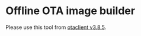 # Offline OTA image builder

Please use this tool from [otaclient v3.8.5](https://github.com/tier4/ota-client/releases/tag/v3.8.4).
